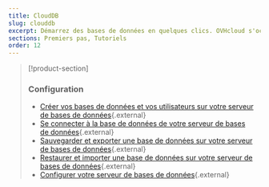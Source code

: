 ```yaml
---
title: CloudDB
slug: clouddb
excerpt: Démarrez des bases de données en quelques clics. OVHcloud s'occupe du reste.
sections: Premiers pas, Tutoriels
order: 12
---
```


> [!product-section]
>
> ### Configuration
> 
> - [Créer vos bases de données et vos utilisateurs sur votre serveur de bases de données](https://docs.ovh.com/fr/hosting/creer-bases-de-donnees-et-utilisateurs/){.external}
> - [Se connecter à la base de données de votre serveur de bases de données](https://docs.ovh.com/fr/hosting/connexion-base-de-donnees-serveur-bdd/){.external}
> - [Sauvegarder et exporter une base de données sur votre serveur de bases de données](https://docs.ovh.com/fr/hosting/sauvegarder-exporter-une-base-de-donnees/){.external}
> - [Restaurer et importer une base de données sur votre serveur de bases de données](https://docs.ovh.com/fr/hosting/restaurer-importer-base-de-donnees/){.external}
> - [Configurer votre serveur de bases de données](https://docs.ovh.com/fr/hosting/configurer-optimiser-son-serveur-de-base-de-donnees/){.external}
